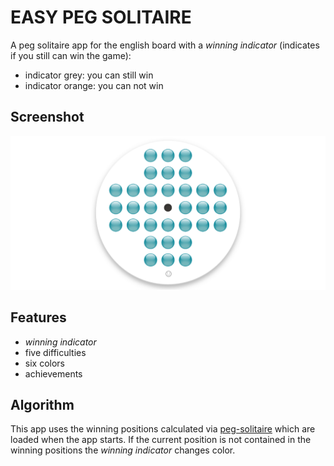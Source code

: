 # EASY PEG SOLITAIRE

A peg solitaire app for the english board with a *winning indicator* (indicates if you still can win the game):
* indicator grey: you can still win
* indicator orange: you can not win

## Screenshot
![Screenshot](screenshot.png)

## Features
* *winning indicator*
* five difficulties
* six colors
* achievements

## Algorithm
This app uses the winning positions calculated via [peg-solitaire](https://github.com/tobias-gaenzler/peg-solitaire) which are loaded when the app starts.
If the current position is not contained in the winning positions the *winning indicator* changes color.



